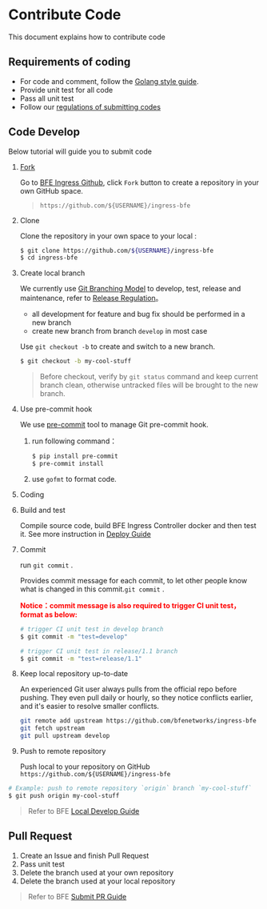 # Contribute Code
This document explains how to contribute code

## Requirements of coding
- For code and comment, follow the [Golang style guide](https://github.com/golang/go/wiki/Style).
- Provide unit test for all code
- Pass all unit test
- Follow our [regulations of submitting codes](https://www.bfe-networks.net/en_us/development/submit_pr_guide/)

## Code Develop
Below tutorial will guide you to submit code

1. [Fork](https://help.github.com/articles/fork-a-repo/)
   
    Go to [BFE Ingress Github][], click `Fork` button to create a repository in your own GitHub space.
    
    >  `https://github.com/${USERNAME}/ingress-bfe`
    
2. Clone
   
    Clone the repository  in your own space to your local :
    ```bash
    $ git clone https://github.com/${USERNAME}/ingress-bfe
    $ cd ingress-bfe
    ```
   
3. Create local branch
   
    We currently use [Git Branching Model][] to develop, test, release and maintenance, refer to [Release Regulation][]。
    * all development for feature and bug fix should be performed in a new branch
    * create new branch from branch `develop` in most case

    Use `git checkout -b` to create and switch to a new branch.
    ```bash
    $ git checkout -b my-cool-stuff
    ```
    
    > Before checkout, verify by `git status` command and keep current branch clean, 
    > otherwise untracked files will be brought to the new branch. 
    
4. Use pre-commit hook

    We use [pre-commit][] tool to manage Git pre-commit hook. 

    1. run following command：
        ```bash
        $ pip install pre-commit
        $ pre-commit install
        ```
    2. use  `gofmt` to format code.

5. Coding

6. Build and test

    Compile source code, build BFE Ingress Controller docker and then test it.
See more instruction in [Deploy Guide](../deployment.md)
    
7. Commit

    run `git commit` .

    Provides commit message for each commit, to let other people know what is changed in this commit.`git commit` .
    
    <b> <font color="red">Notice：commit message is also required to trigger CI unit test，format as below:</font> </b>
    
    ```bash
    # trigger CI unit test in develop branch
    $ git commit -m "test=develop"
    
    # trigger CI unit test in release/1.1 branch
    $ git commit -m "test=release/1.1"
    ```
    
8. Keep local repository up-to-date

    An experienced Git user always pulls from the official repo before pushing. 
They even pull daily or hourly, so they notice conflicts earlier, and it's easier to resolve smaller conflicts.
    ```bash
    git remote add upstream https://github.com/bfenetworks/ingress-bfe
    git fetch upstream
    git pull upstream develop
    ```

9. Push to remote repository

    Push local to your repository on GitHub `https://github.com/${USERNAME}/ingress-bfe`

```bash
# Example: push to remote repository `origin` branch `my-cool-stuff`
$ git push origin my-cool-stuff
```

> Refer to BFE [Local Develop Guide](https://www.bfe-networks.net/en_us/development/local_dev_guide/)

## Pull Request

1. Create an Issue and finish Pull Request
2. Pass unit test
3. Delete the branch used at your own repository
4. Delete the branch used at your local repository

> Refer to BFE [Submit PR Guide][submit PR guide]

[BFE Ingress Github]: https://github.com/bfenetworks/ingress-bfe
[Git Branching Model]: http://nvie.com/posts/a-successful-git-branching-model/
[Release Regulation]: https://github.com/bfenetworks/bfe/blob/develop/docs/en_us/development/release_regulation.md
[pre-commit]: http://pre-commit.com/
[git remote]: https://git-scm.com/docs/git-remote
[submit PR guide]: https://www.bfe-networks.net/en_us/development/submit_pr_guide/